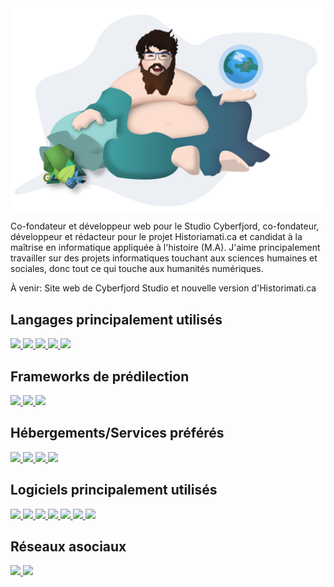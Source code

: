 <img align="center" src="/assets/shudai_anim.svg" />

Co-fondateur et développeur web pour le Studio Cyberfjord, co-fondateur, développeur et rédacteur pour le projet Historiamati.ca et candidat à la maîtrise en informatique appliquée à l'histoire (M.A). J'aime principalement travailler sur des projets informatiques touchant aux sciences humaines et sociales, donc tout ce qui touche aux humanités numériques. 

À venir: Site web de Cyberfjord Studio et nouvelle version d'Historimati.ca

## Langages principalement utilisés
<a href="#" style="cursor: default;">
  <img src="https://img.shields.io/badge/-HTML_5-informational?style=flat&logo=html5&logoColor=white&color=E34F26" />
</a>
<a href="#" style="cursor: default;">
  <img src="https://img.shields.io/badge/-CSS_3-informational?style=flat&logo=css3&logoColor=white&color=1572B6" />
</a>
<a href="#" style="cursor: default;">
  <img src="https://img.shields.io/badge/-Javascript-informational?style=flat&logo=javascript&logoColor=black&color=F7DF1E" />
</a>
<a href="#" style="cursor: default;">
  <img src="https://img.shields.io/badge/-PHP-informational?style=flat&logo=php&logoColor=white&color=777BB4" />
</a>
<a href="#" style="cursor: default;">
  <img src="https://img.shields.io/badge/-Python-informational?style=flat&logo=python&logoColor=white&color=3776AB" />
</a>

## Frameworks de prédilection
<a href="#" style="cursor: default;">
  <img src="https://img.shields.io/badge/-Vue.js-informational?style=flat&logo=vuedotjs&logoColor=white&color=4FC08D" />
</a>
<a href="#" style="cursor: default;">
  <img src="https://img.shields.io/badge/-Nuxt.js-informational?style=flat&logo=nuxtdotjs&logoColor=white&color=00DC82" />
</a>
<a href="#" style="cursor: default;">
  <img src="https://img.shields.io/badge/-Gridsome-informational?style=flat&logo=gridsome&logoColor=white&color=00A672" />
</a>

## Hébergements/Services préférés

<a href="#" style="cursor: default;">
  <img src="https://img.shields.io/badge/-Netlify-informational?style=flat&logo=netlify&logoColor=white&color=00C7B7" />
</a>
<a href="#" style="cursor: default;">
  <img src="https://img.shields.io/badge/-Vercel-informational?style=flat&logo=vercel&logoColor=white&color=000000" />
</a>
<a href="#" style="cursor: default;">
  <img src="https://img.shields.io/badge/-Heroku-informational?style=flat&logo=heroku&logoColor=white&color=430098" />
</a>
<a href="#" style="cursor: default;">
  <img src="https://img.shields.io/badge/-Firebase-informational?style=flat&logo=firebase&logoColor=black&color=FFCA28" />
</a>

## Logiciels principalement utilisés

<a href="#" style="cursor: default;">
  <img src="https://img.shields.io/badge/-Visual_Studio_Code-informational?style=flat&logo=visualstudiocode&logoColor=white&color=007ACC" />
</a>

<a href="#" style="cursor: default;">
  <img src="https://img.shields.io/badge/-Figma-informational?style=flat&logo=figma&logoColor=white&color=F24E1E" />
</a>
<a href="#" style="cursor: default;">
  <img src="https://img.shields.io/badge/-QGIS-informational?style=flat&logo=qgis&logoColor=white&color=589632" />
</a>
<a href="#" style="cursor: default;">
  <img src="https://img.shields.io/badge/-Suite_Affinity-informational?style=flat&logo=affinity&logoColor=white&color=222324" />
</a>
 <a href="#" style="cursor: default;">
  <img src="https://img.shields.io/badge/-Jupyter_Notebook-informational?style=flat&logo=jupyter&logoColor=white&color=F37626" />
</a>

<a href="#" style="cursor: default;">
  <img src="https://img.shields.io/badge/-Blender_3D-informational?style=flat&logo=blender&logoColor=white&color=F5792A" />
</a>
<a href="#" style="cursor: default;">
  <img src="https://img.shields.io/badge/-Godot-informational?style=flat&logo=godotengine&logoColor=white&color=478CBF" />
</a>

## Réseaux asociaux 
<a href="https://twitter.com/JoshuaVachon25" target="_blank" style="cursor: default;">
  <img src="https://img.shields.io/badge/Twitter-@joshuavachon25-informational?style=flat&logo=twitter&logoColor=white&color=1DA1F2" />
</a>
<a href="https://www.linkedin.com/in/joshuavachon25/" target="_blank" style="cursor: default;">
  <img src="https://img.shields.io/badge/LinkedIN-@joshuavachon25-informational?style=flat&logo=linkedin&logoColor=white&color=0A66C2" />
</a>
